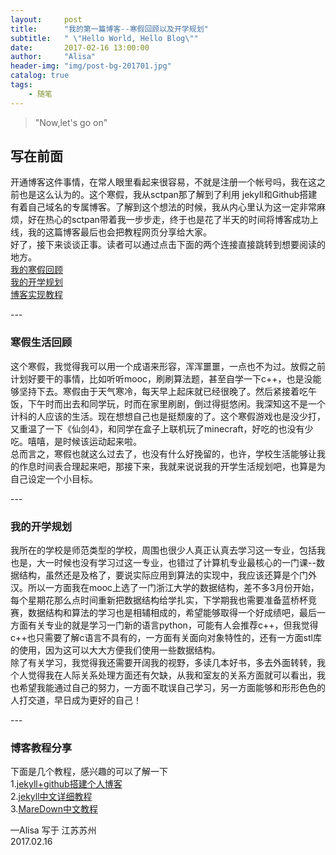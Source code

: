 ```yaml
---
layout:     post
title:      "我的第一篇博客--寒假回顾以及开学规划"
subtitle:   " \"Hello World, Hello Blog\""
date:       2017-02-16 13:00:00
author:     "Alisa"
header-img: "img/post-bg-201701.jpg"
catalog: true
tags:
    - 随笔
---
```


>"Now,let's go on"

## 写在前面
开通博客这件事情，在常人眼里看起来很容易，不就是注册一个帐号吗，我在这之前也是这么认为的。这个寒假，我从sctpan那了解到了利用 jekyll和Github搭建有着自己域名的专属博客。了解到这个想法的时候，我从内心里认为这一定非常麻烦，好在热心的sctpan带着我一步步走，终于也是花了半天的时间将博客成功上线，我的这篇博客最后也会把教程网页分享给大家。  
好了，接下来谈谈正事。读者可以通过点击下面的两个连接直接跳转到想要阅读的地方。  
[我的寒假回顾](#build01)  
[我的开学规划](#build02)  
[博客实现教程](#build03)


<p id= "build01"></p>
---

### 寒假生活回顾  
这个寒假，我觉得我可以用一个成语来形容，浑浑噩噩，一点也不为过。放假之前计划好要干的事情，比如听听mooc，刷刷算法题，甚至自学一下c++，也是没能够坚持下去。寒假由于天气寒冷，每天早上起床就已经很晚了。然后紧接着吃午饭，下午时而出去和同学玩，时而在家里刷剧，倒过得挺悠闲。我深知这不是一个计科的人应该的生活。现在想想自己也是挺颓废的了。这个寒假游戏也是没少打，又重温了一下《仙剑4》，和同学在盒子上联机玩了minecraft，好吃的也没有少吃。嘻嘻，是时候该运动起来啦。  
总而言之，寒假也就这么过去了，也没有什么好挽留的，也许，学校生活能够让我的作息时间表合理起来吧，那接下来，我就来说说我的开学生活规划吧，也算是为自己设定一个小目标。


<p id="build02"></p>
---

### 我的开学规划  
我所在的学校是师范类型的学校，周围也很少人真正认真去学习这一专业，包括我也是，大一时候也没有学习过这一专业，也错过了计算机专业最核心的一门课--数据结构，虽然还是及格了，要说实际应用到算法的实现中，我应该还算是个门外汉。所以一方面我在mooc上选了一门浙江大学的数据结构，差不多3月份开始，每个星期花那么点时间重新把数据结构给学扎实，下学期我也需要准备蓝桥杯竞赛，数据结构和算法的学习也是相辅相成的，希望能够取得一个好成绩吧，最后一方面有关专业的就是学习一门新的语言python，可能有人会推荐c++，但我觉得c++也只需要了解c语言不具有的，一方面有关面向对象特性的，还有一方面stl库的使用，因为这可以大大方便我们使用一些数据结构。  
除了有关学习，我觉得我还需要开阔我的视野，多读几本好书，多去外面转转，我个人觉得我在人际关系处理方面还有欠缺，从我和室友的关系方面就可以看出，我也希望我能通过自己的努力，一方面不耽误自己学习，另一方面能够和形形色色的人打交道，早日成为更好的自己！


<p id="build03"></p>
---

### 博客教程分享

下面是几个教程，感兴趣的可以了解一下  
1.[jekyll+github搭建个人博客](https://bigballon.github.io/posts/jekyll-github.html)  
2.[jekyll中文详细教程](http://jekyllcn.com/)   
3.[MareDown中文教程](http://www.appinn.com/markdown/index.html#misc)

—Alisa 写于  江苏苏州  
2017.02.16









  